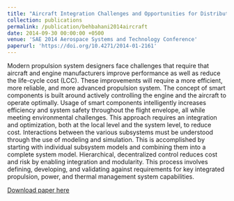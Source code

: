 ```yaml
---
title: "Aircraft Integration Challenges and Opportunities for Distributed Intelligent Control, Power, Thermal Management, Diagnostic and Prognostic Systems"
collection: publications
permalink: /publication/behbahani2014aircraft
date: 2014-09-30 00:00:00 +0500
venue: 'SAE 2014 Aerospace Systems and Technology Conference'
paperurl: 'https://doi.org/10.4271/2014-01-2161'
---
```

Modern propulsion system designers face challenges that require that aircraft and engine manufacturers improve performance as well as reduce the life-cycle cost (LCC). These improvements will require a more efficient, more reliable, and more advanced propulsion system. The concept of smart components is built around actively controlling the engine and the aircraft to operate optimally. Usage of smart components intelligently increases efficiency and system safety throughout the flight envelope, all while meeting environmental challenges. This approach requires an integration and optimization, both at the local level and the system level, to reduce cost. Interactions between the various subsystems must be understood through the use of modeling and simulation. This is accomplished by starting with individual subsystem models and combining them into a complete system model. Hierarchical, decentralized control reduces cost and risk by enabling integration and modularity. This process involves defining, developing, and validating against requirements for key integrated propulsion, power, and thermal management system capabilities.

[Download paper here](https://doi.org/10.4271/2014-01-2161)
